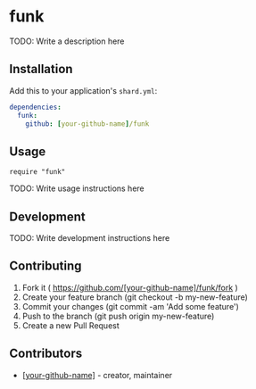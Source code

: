 # funk

TODO: Write a description here

## Installation

Add this to your application's `shard.yml`:

```yaml
dependencies:
  funk:
    github: [your-github-name]/funk
```

## Usage

```crystal
require "funk"
```

TODO: Write usage instructions here

## Development

TODO: Write development instructions here

## Contributing

1. Fork it ( https://github.com/[your-github-name]/funk/fork )
2. Create your feature branch (git checkout -b my-new-feature)
3. Commit your changes (git commit -am 'Add some feature')
4. Push to the branch (git push origin my-new-feature)
5. Create a new Pull Request

## Contributors

- [[your-github-name]](https://github.com/[your-github-name])  - creator, maintainer
